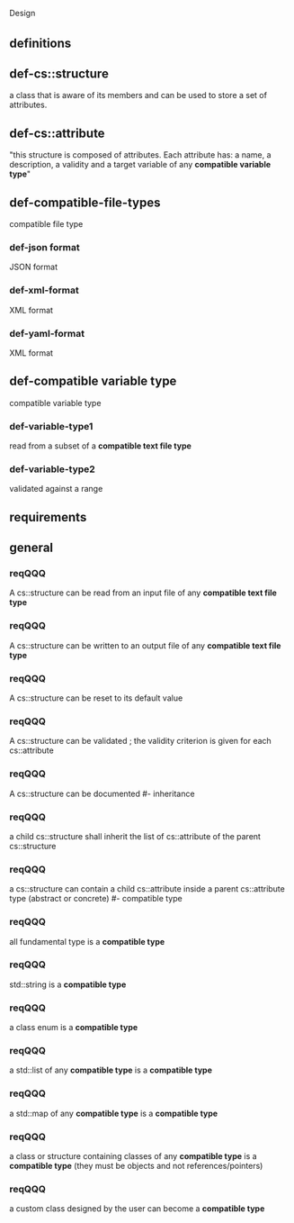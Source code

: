 Design
######

definitions
-----------
## def-cs::structure
a class that is aware of its members and can be used to store a set of attributes.

## def-cs::attribute
"this structure is composed of attributes. Each attribute has: a name, a description, a validity and a target variable of any **compatible variable type**"


## def-compatible-file-types
compatible file type

### def-json format
JSON format

### def-xml-format
XML format

### def-yaml-format
XML format


## def-compatible variable type
compatible variable type

### def-variable-type1
read from a subset of a **compatible text file type**

### def-variable-type2
validated against a range

requirements
------------
## general

### reqQQQ
A cs::structure can be read from an input file of any **compatible text file type**

### reqQQQ
A cs::structure can be written to an output file of any **compatible text file type**

### reqQQQ
A cs::structure can be reset to its default value


### reqQQQ
A cs::structure can be validated ; the validity criterion is given for each cs::attribute

### reqQQQ
A cs::structure can be documented
#- inheritance

### reqQQQ
a child cs::structure shall inherit the list of cs::attribute of the parent cs::structure

### reqQQQ
a cs::structure can contain a child cs::attribute inside a parent cs::attribute type (abstract or concrete)
#- compatible type

### reqQQQ
all fundamental type is a **compatible type**

### reqQQQ
std::string is a **compatible type**

### reqQQQ
a class enum is a **compatible type**

### reqQQQ
a std::list of any **compatible type** is a **compatible type**

### reqQQQ
a std::map of any **compatible type** is a **compatible type**

### reqQQQ
a class or structure containing classes of any **compatible type** is a **compatible type** (they must be objects and not references/pointers)

### reqQQQ
a custom class designed by the user can become a **compatible type**

